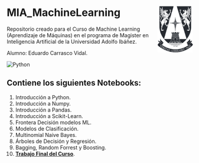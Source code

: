 # MIA_MachineLearning <img src="0. Trabajo Final MIA/img/logo.png" align="right" width = "95px"/>
    
Repositorio creado para el Curso de Machine Learning (Aprendizaje de Máquinas) en el programa de Magister en Inteligencia Artificial de la Universidad Adolfo Ibáñez.

Alumno: Eduardo Carrasco Vidal.
 
![Python](https://img.shields.io/badge/python-%2314354C.svg)
## Contiene los siguientes Notebooks:

1. Introducción a Python.
2. Introducción a Numpy.
3. Introducción a Pandas.
4. Introducción a Scikit-Learn.
5. Frontera Decisión modelos ML.
6. Modelos de Clasificación.
7. Multinomial Naive Bayes.
8. Árboles de Decisión y Regresión.
9. Bagging, Random Forrest y Boosting.
10. [**Trabajo Final del Curso**](https://github.com/educarrascov/MIA_MachineLearning/tree/master/0.%20Trabajo%20Final%20MIA).
